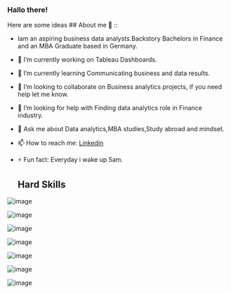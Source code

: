 ### Hallo there!

Here are some ideas ## About me 💬 ::
- Iam an aspiring business data analysts.Backstory Bachelors in Finance and an MBA Graduate based in Germany.
- 🔭 I’m currently working on Tableau Dashboards.
- 🌱 I’m currently learning Communicating business and data results.
- 👯 I’m looking to collaborate on Business analytics projects, if you need help let me know.
- 🤔 I’m looking for help with Finding data analytics role in Finance industry.
- 💬 Ask me about Data analytics,MBA studies,Study abroad and mindset.
- 📫 How to reach me: [Linkedin](https://www.linkedin.com/in/maryandadle/)
- ⚡ Fun fact: Everyday i wake up 5am.
 


                           
  ##  Hard Skills

![image](https://github.com/Maryandadle/Maryandadle/assets/120597763/e51855f3-c045-403d-a22d-f7fda391c23f)


![image](https://github.com/Maryandadle/Maryandadle/assets/120597763/e019bd65-d6e0-4490-b68a-f6a0f8e146af)

![image](https://github.com/Maryandadle/Maryandadle/assets/120597763/b8778dcb-e890-40f7-a2ea-349036de619d)

![image](https://github.com/Maryandadle/Maryandadle/assets/120597763/1a4620e8-85b5-4185-97c0-178c9c904bf8)

![image](https://github.com/Maryandadle/Maryandadle/assets/120597763/55b1b494-651a-4723-8443-42a934ee3034)

![image](https://github.com/Maryandadle/Maryandadle/assets/120597763/78fc8ca9-732a-4433-b32b-004a131124dc)

![image](https://github.com/Maryandadle/Maryandadle/assets/120597763/623e425c-1dad-45f1-a638-a7bec92635f4)






